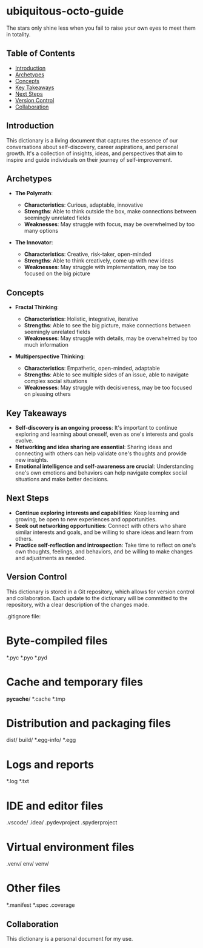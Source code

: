 # ubiquitous-octo-guide
The stars only shine less when you fail to raise your own eyes to meet them in totality.

## Table of Contents
- [Introduction](#introduction)
- [Archetypes](#archetypes)
- [Concepts](#concepts)
- [Key Takeaways](#key-takeaways)
- [Next Steps](#next-steps)
- [Version Control](#version-control)
- [Collaboration](#collaboration)

## Introduction
This dictionary is a living document that captures the essence of our conversations about self-discovery, career aspirations, and personal growth. It's a collection of insights, ideas, and perspectives that aim to inspire and guide individuals on their journey of self-improvement.

## Archetypes
- **The Polymath**: 
  - **Characteristics**: Curious, adaptable, innovative
  - **Strengths**: Able to think outside the box, make connections between seemingly unrelated fields
  - **Weaknesses**: May struggle with focus, may be overwhelmed by too many options

- **The Innovator**: 
  - **Characteristics**: Creative, risk-taker, open-minded
  - **Strengths**: Able to think creatively, come up with new ideas
  - **Weaknesses**: May struggle with implementation, may be too focused on the big picture

## Concepts
- **Fractal Thinking**:
  - **Characteristics**: Holistic, integrative, iterative
  - **Strengths**: Able to see the big picture, make connections between seemingly unrelated fields
  - **Weaknesses**: May struggle with details, may be overwhelmed by too much information

- **Multiperspective Thinking**:
  - **Characteristics**: Empathetic, open-minded, adaptable
  - **Strengths**: Able to see multiple sides of an issue, able to navigate complex social situations
  - **Weaknesses**: May struggle with decisiveness, may be too focused on pleasing others

## Key Takeaways
- **Self-discovery is an ongoing process**: It's important to continue exploring and learning about oneself, even as one's interests and goals evolve.
- **Networking and idea sharing are essential**: Sharing ideas and connecting with others can help validate one's thoughts and provide new insights.
- **Emotional intelligence and self-awareness are crucial**: Understanding one's own emotions and behaviors can help navigate complex social situations and make better decisions.

## Next Steps
- **Continue exploring interests and capabilities**: Keep learning and growing, be open to new experiences and opportunities.
- **Seek out networking opportunities**: Connect with others who share similar interests and goals, and be willing to share ideas and learn from others.
- **Practice self-reflection and introspection**: Take time to reflect on one's own thoughts, feelings, and behaviors, and be willing to make changes and adjustments as needed.

## Version Control
This dictionary is stored in a Git repository, which allows for version control and collaboration. Each update to the dictionary will be committed to the repository, with a clear description of the changes made.

.gitignore file:
# Byte-compiled files
*.pyc
*.pyo
*.pyd

# Cache and temporary files
__pycache__/
*.cache
*.tmp

# Distribution and packaging files
dist/
build/
*.egg-info/
*.egg

# Logs and reports
*.log
*.txt

# IDE and editor files
.vscode/
.idea/
.pydevproject
.spyderproject

# Virtual environment files
.venv/
env/
venv/

# Other files
*.manifest
*.spec
.coverage

## Collaboration
This dictionary is a personal document for my use.
